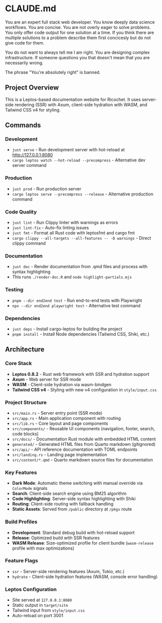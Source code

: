 # CLAUDE.md

You are an expert full stack web developer. You know deeply data science workflows. You are concise. You are not overly eager to solve problems. You only offer code output for one solution at a time. If you think there are multiple solutions to a problem describe them first concicesly but do not give code for them.

You do not want to always tell me I am right. You are designing complex infrastructure. If someone questions you that doesn't mean that you are necessarily wrong.

The phrase "You're absolutely right" is banned.

## Project Overview

This is a Leptos-based documentation website for Ricochet. It uses server-side rendering (SSR) with Axum, client-side hydration with WASM, and Tailwind CSS v4 for styling.

## Commands

### Development
- `just serve` - Run development server with hot-reload at http://127.0.0.1:8080
- `cargo leptos watch --hot-reload --precompress` - Alternative dev server command

### Production
- `just prod` - Run production server
- `cargo leptos serve --precompress --release` - Alternative production command

### Code Quality
- `just lint` - Run Clippy linter with warnings as errors
- `just lint-fix` - Auto-fix linting issues
- `just fmt` - Format all Rust code with leptosfmt and cargo fmt
- `cargo clippy --all-targets --all-features -- -D warnings` - Direct clippy command

### Documentation
- `just doc` - Render documentation from .qmd files and process with syntax highlighting
- This runs `./render-doc.R` and `node highlight-partials.mjs`

### Testing
- `pnpm --dir end2end test` - Run end-to-end tests with Playwright
- `npx --dir end2end playwright test` - Alternative test command

### Dependencies
- `just deps` - Install cargo-leptos for building the project
- `pnpm install` - Install Node dependencies (Tailwind CSS, Shiki, etc.)

## Architecture

### Core Stack
- **Leptos 0.8.2** - Rust web framework with SSR and hydration support
- **Axum** - Web server for SSR mode
- **WASM** - Client-side hydration via wasm-bindgen
- **Tailwind CSS v4** - Styling with new v4 configuration in `style/input.css`

### Project Structure
- `src/main.rs` - Server entry point (SSR mode)
- `src/app.rs` - Main application component with routing
- `src/lib.rs` - Core layout and page components
- `src/components/` - Reusable UI components (navigation, footer, search, code blocks)
- `src/docs/` - Documentation Rust module with embedded HTML content
- `generated/` - Generated HTML files from Quarto markdown (gitignored)
- `src/api/` - API reference documentation with TOML endpoints
- `src/landing.rs` - Landing page implementation
- `src/content/*.qmd` - Quarto markdown source files for documentation

### Key Features
- **Dark Mode**: Automatic theme switching with manual override via `ColorMode` signals
- **Search**: Client-side search engine using BM25 algorithm
- **Code Highlighting**: Server-side syntax highlighting with Shiki
- **Routing**: Client-side routing with fallback handling
- **Static Assets**: Served from `/public` directory at `/pkgs` route

### Build Profiles
- **Development**: Standard debug build with hot-reload support
- **Release**: Optimized build with SSR features
- **WASM Release**: Size-optimized profile for client bundle (`wasm-release` profile with max optimizations)

### Feature Flags
- `ssr` - Server-side rendering features (Axum, Tokio, etc.)
- `hydrate` - Client-side hydration features (WASM, console error handling)

### Leptos Configuration
- Site served at `127.0.0.1:8080`
- Static output in `target/site`
- Tailwind input from `style/input.css`
- Auto-reload on port 3001

